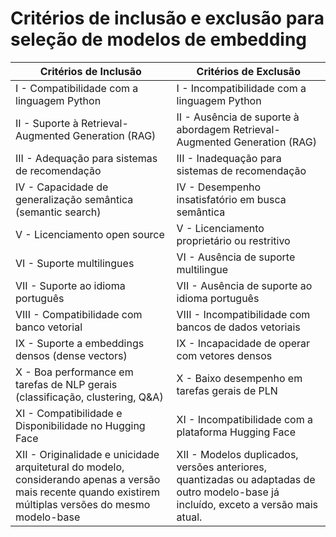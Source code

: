 
# **Critérios de inclusão e exclusão para seleção de modelos de embedding**



| Critérios de Inclusão                                                                                                                              | Critérios de Exclusão                                                                                                                    |
|---------------------------------------------------------------------------------------------------------------------------------------------------|------------------------------------------------------------------------------------------------------------------------------------------|
| I - Compatibilidade com a linguagem Python                                                                                                        | I - Incompatibilidade com a linguagem Python                                                                                             |
| II - Suporte à Retrieval-Augmented Generation (RAG)                                                                                               | II - Ausência de suporte à abordagem Retrieval-Augmented Generation (RAG)                                                                |
| III - Adequação para sistemas de recomendação                                                                                                     | III - Inadequação para sistemas de recomendação                                                                                          |
| IV - Capacidade de generalização semântica (semantic search)                                                                                      | IV - Desempenho insatisfatório em busca semântica                                                                                        |
| V - Licenciamento open source                                                                                                                     | V - Licenciamento proprietário ou restritivo                                                                                             |
| VI - Suporte multilingues                                                                                                                         | VI - Ausência de suporte multilingue                                                                                                     |
| VII - Suporte ao idioma português                                                                                                                 | VII - Ausência de suporte ao idioma português                                                                                            |
| VIII - Compatibilidade com banco vetorial                                                                                                         | VIII - Incompatibilidade com bancos de dados vetoriais                                                                                   |
| IX - Suporte a embeddings densos (dense vectors)                                                                                                  | IX - Incapacidade de operar com vetores densos                                                                                           |
| X - Boa performance em tarefas de NLP gerais (classificação, clustering, Q&A)                                                                     | X - Baixo desempenho em tarefas gerais de PLN                                                                                            |
| XI - Compatibilidade e Disponibilidade no Hugging Face                                                                                            | XI - Incompatibilidade com a plataforma Hugging Face                                                                                     |
| XII - Originalidade e unicidade arquitetural do modelo, considerando apenas a versão mais recente quando existirem múltiplas versões do mesmo modelo-base | XII - Modelos duplicados, versões anteriores, quantizadas ou adaptadas de outro modelo-base já incluído, exceto a versão mais atual.       |
